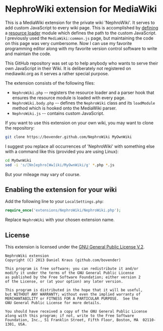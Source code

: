 NephroWiki extension for MediaWiki
==================================

This is a MediaWiki extension for the private wiki 'NephroWiki'. It serves
to add custom JavaScript to every wiki page. This is accomplished by
[defining][2] a [resource loader][1] module which defines the path to the
custom JavaScript. I previously used the `MediaWiki:common.js` page, but
maintaining the code on this page was very cumbersome. Now I can use my
favorite programming editor along with my favorite version control software
to write and maintain the code.

This GitHub repository was set up to help anybody who wants to serve their
own JavaScript in their Wiki. It is deliberately not registered on
mediawiki.org as it serves a rather special purpose.

The extension consists of the following files:

* `NephroWiki.php` -- registers the resource loader and a parser hook that
  ensures the resource module is loaded with every page.
* `NephroWiki.body.php` -- defines the `NephroWiki` class and its
  `loadModule` method which is hooked onto the MediaWiki parser.
* `NephroWiki.js` -- contains custom JavaScript.

If you want to use this extension on your own wiki, you may want to clone
the repository:

```bash
git clone https://bovender.github.com/NephroWiki MyOwnWiki
```

I suggest you replace all occurrences of 'NephroWiki' with something else
with a command like this (provided you are using Linux):

```bash
cd MyOwnWiki
sed -i 's/[Nn]ephro[Ww]iki/MyOwnWiki/g' *.php *.js
```

But your mileage may vary of course.


Enabling the extension for your wiki
------------------------------------

Add the following line to your `LocalSettings.php`:

```php
require_once('extensions/NephroWiki/NephroWiki.php');
```

Replace `NephroWiki` with your chosen extension name.


License
-------

This extension is licensed under the [GNU General Public License V.2][gpl].

	NephroWiki extension
	Copyright (C) 2013 Daniel Kraus (github.com/bovender)

	This program is free software; you can redistribute it and/or
	modify it under the terms of the GNU General Public License
	as published by the Free Software Foundation; either version 2
	of the License, or (at your option) any later version.

	This program is distributed in the hope that it will be useful,
	but WITHOUT ANY WARRANTY; without even the implied warranty of
	MERCHANTABILITY or FITNESS FOR A PARTICULAR PURPOSE.  See the
	GNU General Public License for more details.

	You should have received a copy of the GNU General Public License
	along with this program; if not, write to the Free Software
	Foundation, Inc., 51 Franklin Street, Fifth Floor, Boston, MA  02110-1301, USA.


[1]: http://www.mediawiki.org/wiki/ResourceLoader
[2]: http://www.mediawiki.org/wiki/ResourceLoader/Developing_with_ResourceLoader#Registering
[gpl]: http://www.gnu.org/licenses/old-licenses/gpl-2.0.en.html
